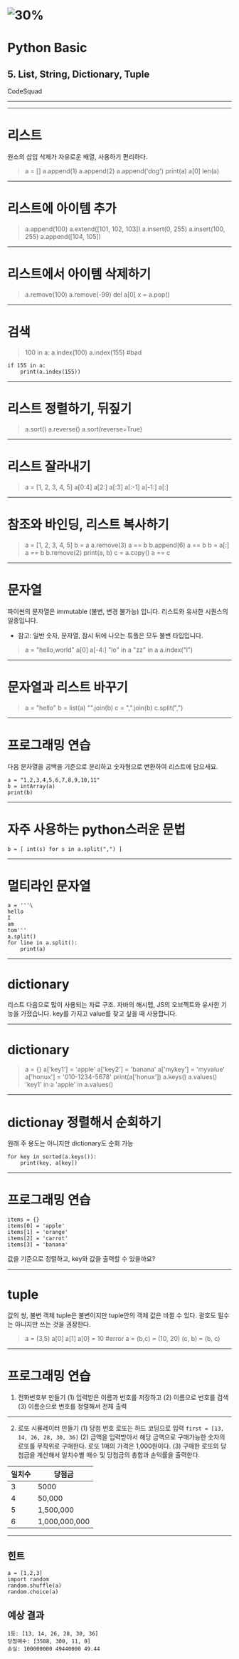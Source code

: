 # ![30%](images/img_white.png)
# Python Basic
## 5. List, String, Dictionary, Tuple
CodeSquad

---
<!-- page_number: true -->
---
# 리스트 
원소의 삽입 삭제가 자유로운 배열, 사용하기 편리하다. 

> a = []
> a.append(1)
> a.append(2)
> a.append('dog')
> print(a)
> a[0]
> len(a)

---
# 리스트에 아이템 추가 
> a.append(100)
> a.extend([101, 102, 103])
> a.insert(0, 255)
> a.insert(100, 255)
> a.append([104, 105])

---
# 리스트에서 아이템 삭제하기

> a.remove(100)
> a.remove(-99)
> del a[0]
> x = a.pop()

---
# 검색 

> 100 in a:
> a.index(100)
> a.index(155) #bad 

```
if 155 in a:
    print(a.index(155))
```
---
# 리스트 정렬하기, 뒤짚기

> a.sort()
> a.reverse()
> a.sort(reverse=True)

---
# 리스트 잘라내기
> a = [1, 2, 3, 4, 5]
> a[0:4]
> a[2:]
> a[:3]
> a[:-1]
> a[-1:]
> a[:]

---
# 참조와 바인딩, 리스트 복사하기 
> a = [1, 2, 3, 4, 5]
> b = a
> a.remove(3)
> a == b 
> b.append(6)
> a == b
> b = a[:]
> a == b
> b.remove(2)
> print(a, b)
> c = a.copy()
> a == c

---
# 문자열 
파이썬의 문자열은 immutable (불변, 변경 불가능) 입니다.
리스트와 유사한 시퀀스의 일종입니다.
* 참고: 일반 숫자, 문자열, 잠시 뒤에 나오는 튜플은 모두 불변 타입입니다.

> a = "hello,world"
> a[0] 
> a[-4:]
> "lo" in a
> "zz" in a
> a.index("l")

---
# 문자열과 리스트 바꾸기
> a = "hello"
> b = list(a)
> "".join(b)
> c = ",".join(b)
> c.split(",")

---
# 프로그래밍 연습
다음 문자열을 공백을 기준으로 분리하고 숫자형으로 변환하여 리스트에 담으세요. 
```
a = "1,2,3,4,5,6,7,8,9,10,11"
b = intArray(a)
print(b) 
```

--- 
# 자주 사용하는 python스러운 문법
```
b = [ int(s) for s in a.split(",") ]
```
---
# 멀티라인 문자열 
```
a = '''\
hello
I 
am 
tom'''
a.split()
for line in a.split():
	print(a)

```
---
# dictionary

리스트 다음으로 많이 사용되는 자료 구조. 
자바의 해시맵, JS의 오브젝트와 유사한 기능을 가졌습니다.
key를 가지고 value를 찾고 싶을 때 사용합니다.

---
# dictionary 

> a = {}
> a['key1'] = 'apple'
> a['key2'] = 'banana'
> a['mykey'] = 'myvalue'
> a['honux'] = '010-1234-5678'
> print(a['honux'])
> a.keys()
> a.values()
> 'key1' in a
> 'apple' in a.values()

---
# dictionay 정렬해서 순회하기 
원래 주 용도는 아니지만 dictionary도 순회 가능 
```
for key in sorted(a.keys()):
	print(key, a[key])
```

---
# 프로그래밍 연습 
```
items = {}
items[0] = 'apple'
items[1] = 'orange'
items[2] = 'carrot'
items[3] = 'banana'
```

값을 기준으로 정렬하고, key와 값을 출력할 수 있을까요? 

---
# tuple
값의 쌍, 불변 객체 
tuple은 불변이지만 tuple안의 객체 값은 바뀔 수 있다. 
괄호도 필수는 아니지만 쓰는 것을 권장한다. 

> a = (3,5)
> a[0]
> a[1]
> a[0] = 10 #error
> a = (b,c) = (10, 20) 
> (c, b) = (b, c) 

---
# 프로그래밍 연습 
1. 전화번호부 만들기 
(1) 입력받은 이름과 번호를 저장하고
(2) 이름으로 번호를 검색 
(3) 이름순으로 번호를 정렬해서 전체 출력


---
2. 로또 시뮬레이터 만들기 
(1) 당첨 번호 로또는 하드 코딩으로 입력 
`first = [13, 14, 26, 28, 30, 36]`
(2) 금액을 입력받아서 해당 금액으로 구매가능한 숫자의 로또를 무작위로 구매한다. 로또 1매의 가격은 1,000원이다. 
(3) 구매한 로또의 당첨금을 계산해서 일치수별 매수 및 당첨금의 총합과 손익률을 출력한다. 

| 일치수 | 당첨금 |
| ------|-----|
| 3 | 5000 |
| 4 | 50,000 |
| 5 | 1,500,000 |
| 6 | 1,000,000,000 |

---
## 힌트 
```
a = [1,2,3]
import random 
random.shuffle(a)
random.choice(a)
```
## 예상 결과 
```
1등: [13, 14, 26, 28, 30, 36]
당첨매수: [3588, 300, 11, 0]
손실: 100000000 49440000 49.44
```



